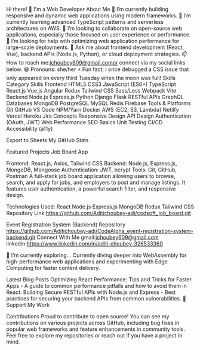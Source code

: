 Hi there! 👋 I'm a Web Developer
About Me
🔭 I’m currently building responsive and dynamic web applications using modern frameworks.
🌱 I’m currently learning advanced TypeScript patterns and serverless architectures on AWS.
👯 I’m looking to collaborate on open-source web applications, especially those focused on user experience or performance.
🤔 I’m looking for help with optimizing web application performance for large-scale deployments.
💬 Ask me about frontend development (React, Vue), backend APIs (Node.js, Python), or cloud deployment strategies.
📫 How to reach me:jchoubey609@gmail.comor connect via my social links below.
😄 Pronouns: she/her 
⚡ Fun fact: I once debugged a CSS issue that only appeared on every third Tuesday when the moon was full!
Skills
Category	Skills
Frontend	HTML5 CSS3 JavaScript (ES6+) TypeScript React.js Vue.js Angular Redux Tailwind CSS Sass/Less Webpack Vite
Backend	Node.js Express.js Python Django Flask RESTful APIs GraphQL
Databases	MongoDB PostgreSQL MySQL Redis Firebase
Tools & Platforms	Git GitHub VS Code NPM/Yarn Docker AWS (EC2, S3, Lambda) Netlify Vercel Heroku Jira
Concepts	Responsive Design API Design Authentication (OAuth, JWT) Web Performance SEO Basics Unit Testing CI/CD Accessibility (a11y)

Export to Sheets
My GitHub Stats


Featured Projects
Job Board App

Frontend: React.js, Axios, Tailwind CSS
Backend: Node.js, Express.js, MongoDB, Mongoose
Authentication: JWT, bcrypt
Tools: Git, GitHub, Postman
A full-stack job board application allowing users to browse, search, and apply for jobs, and employers to post and manage listings. It features user authentication, a powerful search filter, and responsive design.

Technologies Used: React Node.js Express.js MongoDB Redux Tailwind CSS
Repository Link:https://github.com/Aditichoubey-adi/codsoft_job_board.git


Event Registration System (Backend)
Repository https://github.com/Aditichoubey-adi/CodeAlpha_event-registration-system-backend.git
Connect With Me
gmail:jchoubey609@gmail.com
linkedin:https://www.linkedin.com/in/aditi-choubey-326533360



🌱 I'm currently exploring...
Currently diving deeper into WebAssembly for high-performance web applications and experimenting with Edge Computing for faster content delivery.

Latest Blog Posts
Optimizing React Performance: Tips and Tricks for Faster Apps - A guide to common performance pitfalls and how to avoid them in React.
Building Secure RESTful APIs with Node.js and Express - Best practices for securing your backend APIs from common vulnerabilities.
💖 Support My Work


Contributions
Proud to contribute to open source! You can see my contributions on various projects across GitHub, including bug fixes in popular web frameworks and feature enhancements in community tools. Feel free to explore my repositories or reach out if you have a project in mind.

